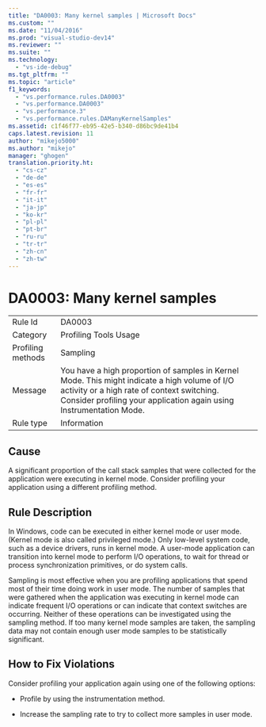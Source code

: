 ```yaml
---
title: "DA0003: Many kernel samples | Microsoft Docs"
ms.custom: ""
ms.date: "11/04/2016"
ms.prod: "visual-studio-dev14"
ms.reviewer: ""
ms.suite: ""
ms.technology: 
  - "vs-ide-debug"
ms.tgt_pltfrm: ""
ms.topic: "article"
f1_keywords: 
  - "vs.performance.rules.DA0003"
  - "vs.performance.DA0003"
  - "vs.performance.3"
  - "vs.performance.rules.DAManyKernelSamples"
ms.assetid: c1f46f77-eb95-42e5-b340-d86bc9de41b4
caps.latest.revision: 11
author: "mikejo5000"
ms.author: "mikejo"
manager: "ghogen"
translation.priority.ht: 
  - "cs-cz"
  - "de-de"
  - "es-es"
  - "fr-fr"
  - "it-it"
  - "ja-jp"
  - "ko-kr"
  - "pl-pl"
  - "pt-br"
  - "ru-ru"
  - "tr-tr"
  - "zh-cn"
  - "zh-tw"
---
```

# DA0003: Many kernel samples
|||  
|-|-|  
|Rule Id|DA0003|  
|Category|Profiling Tools Usage|  
|Profiling methods|Sampling|  
|Message|You have a high proportion of samples in Kernel Mode. This might indicate a high volume of I/O activity or a high rate of context switching. Consider profiling your application again using Instrumentation Mode.|  
|Rule type|Information|  
  
## Cause  
 A significant proportion of the call stack samples that were collected for the application were executing in kernel mode. Consider profiling your application using a different profiling method.  
  
## Rule Description  
 In Windows, code can be executed in either kernel mode or user mode. (Kernel mode is also called privileged mode.) Only low-level system code, such as a device drivers, runs in kernel mode. A user-mode application can transition into kernel mode to perform I/O operations, to wait for thread or process synchronization primitives, or do system calls.  
  
 Sampling is most effective when you are profiling applications that spend most of their time doing work in user mode. The number of samples that were gathered when the application was executing in kernel mode can indicate frequent I/O operations or can indicate that context switches are occurring. Neither of these operations can be investigated using the sampling method. If too many kernel mode samples are taken, the sampling data may not contain enough user mode samples to be statistically significant.  
  
## How to Fix Violations  
 Consider profiling your application again using one of the following options:  
  
-   Profile by using the instrumentation method.  
  
-   Increase the sampling rate to try to collect more samples in user mode.